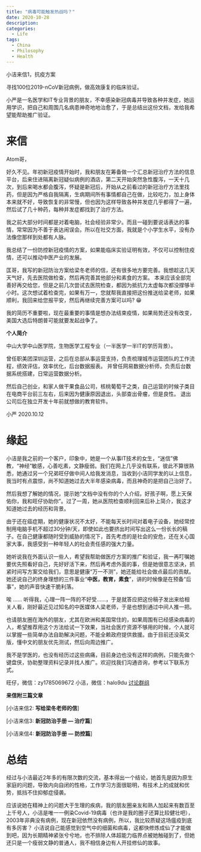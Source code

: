```yaml
---
title: "病毒可能触发热战吗？"
date: 2020-10-28
description: 
categories:
  - Life
tags:
  - China
  - Philosophy
  - Health
---
```


小洁来信1，抗疫方案

寻找100位2019-nCoV新冠病例，做高效康复的临床验证。

小严是一名医学和IT专业背景的朋友，不幸感染新冠病毒并导致各种并发症，她运用学识，把自己和周围几名病患神奇地地治愈了，于是总结出这份文档，发给我希望能帮助推广验证。

# **来信**

Atom哥，

好久不见。年初新冠疫情开始时，我和朋友在筹备做一个汇总新冠治疗方法的信息平台，后来住进隔离新冠疑似病例的酒店，第二天开始突然急性腹泻，一天十几次，到后来喝水都会腹泻，怀疑是新冠后，开始从之前看过的新冠治疗方法里找药，但是因为严格自我隔离，生病期间所有事情都自己在做，比较吃力，加上身体本来就不好，导致恢复的非常慢，但也因为这样导致各种并发症几乎都得了一遍，然后试了几十种药，每种并发症都找到了治疗方法。

我之前大部分时间都是对着电脑，社会经验非常少。而且一碰到要说话表达的事情，常常因为不善于表达闹误会。所以在社交方面，我就是个小学生水平，没有办法像您那样到处都有人脉。

我总结了一份防控新冠疫情的方案，如果能临床实验证明有效，不仅可以控制住疫情，还可以推动中医产业的发展。

匡哥，我写的新冠防治方案给梁冬老师的信，还有很多地方要完善。我想趁这几天天气好，先去医院做检查，然后再完善其他部分和素食的方案。 本来应该全部完善好再交给您，但是之前几次尝试去医院检查，都因为抵抗力太虚每次都没撑够半小时。这次想试着检查完，如果有万一，您就帮我直接把这份推送给梁老师，如果顺利，我回来给您报平安，然后再继续完善方案可以吗? 😁

我的简历不重要啦，现在最重要的事情是想办法结束疫情，如果局势还没有改变，美国大选后特朗普可能就要发起战争了。

**个人简介**

中山大学中山医学院，生物医学工程专业（一半医学一半IT的学历背景）。

曾任职美团深圳运营，之后在总部从事运营支持，负责梳理城市运营团队的工作流程，绩效评估，效率优化，后台数据报表。 并曾任网易数据分析师，负责后台数据系统搭建，日常运营数据分析。

然后自己创业，和家人做干果食品公司，核桃葡萄干之类，自己运营的时候子类目在电商平台前三左右，后来因为健康原因退出，头部查出骨瘤，但是良性。 退出公司后在独立开发十年前就想做的教育软件。

小严
2020.10.12

# **缘起**

小洁是我之前的一个客户，印象中，她是一个从事IT技术的女生，“迷信”佛教，“神经”敏感，心善吃素，文静瘦弱。我们在网上几乎没有联系，彼此不算很熟悉，她通过另一个兄弟旺仔做中间人给我发消息，当收到小洁同学发的以上信息，我当时有点震惊，尚不知道她过去大半年感染病毒，而且神奇的是把自己治好了。

然后我想了解她的情况，提示她“文档中没有你的个人介绍，好孩子啊，愿上天保佑你，我和旺仔协助你”。过了一周，她从医院检查顺利回来后补上简介，我这才知道她过去的经历和背景。

由于还在癌症期，她的健康状况不太好，不能每天长时间对着电子设备，她经常控制用电脑手机不超过30分钟/天，即使如此也要挤出时间写出这么一份长长的稿子。在自己健康都随时受到威胁的情况下，首先考虑的是社会的安危，还在关心国家大事，我感受到一种年轻人的社会责任感的强大力量。

她听说我在外面认识一些人，希望我帮助做医疗方案的推广和验证，我一再叮嘱她要优先照看好自己，先好好活下来，然后再考虑外面的事，但是她很意志坚决，抓紧时间写方案交给我们，意思是健康“万一不测”，她还能给社会做点最后的贡献。她还说自己的终身理想的三件事业“**中医，教育，素食**”，讲的时候像是在预备“后事”，她的声音快速干脆利落。

唉 …… 听得我，心理一阵一阵的不好受……，于是就答应把这份稿子发出来给相关人看，刚好最近见过知名的中医媒体人梁老师，于是也想到通过中间人推一把。

也请朋友圈在海外的朋友，尤其在欧洲和美国常住的，如果周围有已经感染病毒的人，希望推荐用这个方法给试一下效果，当社会医疗资源不够用的时候，个人就可以掌握一些简单办法自助解决问题，不能全赖政府提供救援。由于目前还没英文版，懂中文的朋友优先测试，然后向周边推广。

我不是学医的，也没有经历过这些病痛，目前身边也没有这样的病例，只能先做个键盘侠，协助整理资料记录并找人推广。欢迎找我们沟通咨询，参考以下联系方式。

旺仔，微信：zy1785069672
小洁，微信：halo9du
[讨论群组](https://gitter.im/Atomx3/2019-nCoV)

**来信附三篇文章**

[小洁来信2: **写给梁冬老师的信**]

[小洁来信3: **新冠防治手册 — 治疗篇**]

[小洁来信4: **新冠防治手册 — 防控篇**]

# **总结**

经过与小洁最近2年多的有限次数的交流，基本得出一个结论，她首先是因为原生家庭的问题，导致内向自闭的性格，工作学习方面很聪明，有技术上的成就和优势，抵挡不住抑郁症侵袭。

应该说她在精神上的问题大于生理的疾病，我的朋友圈亲友和熟人加起来有数百至上千号人，小洁是唯一一例染Covid-19病毒（也许是我的圈子还算比较健壮吧），2003年非典没有病例，现在新冠依然没有病例，所以，我比较质疑这场瘟疫到底有多厉害？
小洁说自己能感觉到空气中的细菌和病毒，这都快修炼成仙了才能做到吧，因为长期精神紧张兮兮地，也不排除人体超能力临界点被她触碰到了，但她还只是一个瘦弱文静的普通人，我不相信身边有人开挂修仙的故事。